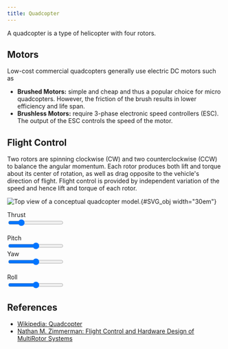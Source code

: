 ```yaml
---
title: Quadcopter
---
```


A quadcopter is a type of helicopter with four rotors.


## Motors
Low-cost commercial quadcopters generally use electric DC motors such as

* **Brushed Motors:** simple and cheap and thus a popular choice for micro quadcopters.
However, the friction of the brush results in lower efficiency and life span.
* **Brushless Motors:** require 3-phase electronic speed controllers (ESC). The output of the ESC controls the speed of the motor.


<!-- The configuration of the motors can be X, +, or H. -->



## Flight Control
Two rotors are spinning clockwise (CW) and two counterclockwise (CCW) to balance the angular momentum.
Each rotor produces both lift and torque about its center of rotation, as well as drag opposite to the vehicle's direction of flight.
Flight control is provided by independent variation of the speed and hence lift and torque of each rotor.


![Top view of a conceptual quadcopter model.](quadrocopter.svg){#SVG_obj width="30em"}


<div class="row" markdown>
  <div class="col" markdown>
  <label>Thrust</label><br>
  <input type="range" id="s_thrust" min="0" max="5" value="1" list="tickmarks" oninput="update(this)"><br><br>
  </div>
  <div class="col" markdown>
  <label>Pitch</label><br>
  <input type="range" id="s_pitch" min="-3" max="3" value="0" step="1" list="tickmarks" oninput="update(this)">
  </div>
</div>
<div class="row" markdown>
  <div class="col" markdown>
  <label>Yaw</label><br>
  <input type="range" id="s_yaw" min="-3" max="3" value="0" list="tickmarks" oninput="update(this)"><br><br>
  </div>
  <div class="col" markdown>
  <label>Roll</label><br>
  <input type="range" id="s_roll" min="-3" max="3" value="0" step="1" list="tickmarks" oninput="update(this)">
  </div>
</div>



## References
* [Wikipedia: Quadcopter](https://en.wikipedia.org/wiki/Quadcopter)
* [Nathan M. Zimmerman: Flight Control and Hardware Design of MultiRotor Systems](https://epublications.marquette.edu/cgi/viewcontent.cgi?article=1370&context=theses_open)


<script>
var SVG_obj;
var Stick_values = [2, 0, 0, 0];


function update(slider){
  switch(slider.id) {
    case 's_thrust': Stick_values[0] = parseInt(slider.value); break;
    case 's_yaw': Stick_values[1] = parseInt(slider.value); break;
    case 's_pitch': Stick_values[2] = parseInt(slider.value); break;
    case 's_roll': Stick_values[3] = parseInt(slider.value); break;
  }
  var speeds = [2, 2, 2, 2]
  speeds[0] = (Stick_values[0] - Stick_values[1]/3.0 + Stick_values[2]/3.0 - Stick_values[3]/3.0); //rt
  speeds[1] = (Stick_values[0] + Stick_values[1]/3.0 + Stick_values[2]/3.0 + Stick_values[3]/3.0);
  speeds[2] = (Stick_values[0] - Stick_values[1]/3.0 - Stick_values[2]/3.0 + Stick_values[3]/3.0);
  speeds[3] = (Stick_values[0] + Stick_values[1]/3.0 - Stick_values[2]/3.0 - Stick_values[3]/3.0);


  for (var i = 1; i <= 4; i++) {
    var speed = 4/speeds[i-1]
    if (speed == Infinity){ speed = 0 }
    SVG_obj.getElementById('qc-rotor-'+i.toString()).style.animationDuration = speed+"s";
  }
}




document.getElementById("SVG_obj").addEventListener("load",function(){
    SVG_obj = document.getElementById("SVG_obj").contentDocument; // get inner DOM
}, false);
</script>
